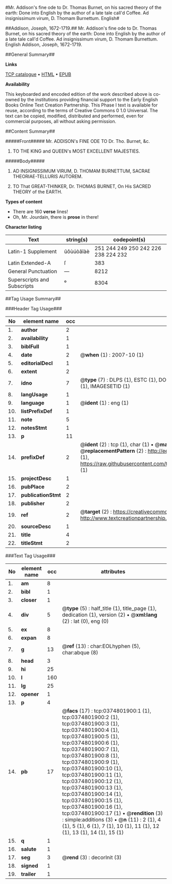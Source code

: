 #Mr. Addison's fine ode to Dr. Thomas Burnet, on his sacred theory of the earth: Done into English by the author of a late tale call'd Coffee. Ad insignissimum virum, D. Thomam Burnettum. English#

##Addison, Joseph, 1672-1719.##
Mr. Addison's fine ode to Dr. Thomas Burnet, on his sacred theory of the earth: Done into English by the author of a late tale call'd Coffee.
Ad insignissimum virum, D. Thomam Burnettum. English
Addison, Joseph, 1672-1719.

##General Summary##

**Links**

[TCP catalogue](http://www.ota.ox.ac.uk/tcp/)  • 
[HTML](http://tei.it.ox.ac.uk/tcp/Texts-HTML/free/004/004895430.html)  • 
[EPUB](http://tei.it.ox.ac.uk/tcp/Texts-EPUB/free/004/004895430.epub)

**Availability**

This keyboarded and encoded edition of the
	       work described above is co-owned by the institutions
	       providing financial support to the Early English Books
	       Online Text Creation Partnership. This Phase I text is
	       available for reuse, according to the terms of Creative
	       Commons 0 1.0 Universal. The text can be copied,
	       modified, distributed and performed, even for
	       commercial purposes, all without asking permission.


##Content Summary##

#####Front#####
Mr. ADDISON's FINE ODE TO Dr. Tho. Burnet, &c.
1. TO THE KING and QUEEN's MOST EXCELLENT MAJESTIES.

#####Body#####

1. AD INSIGNISSIMUM VIRUM, D. THOMAM BURNETTUM, SACRAE THEORIAE-TELLURIS AUTOREM.

1. TO That GREAT-THINKER, Dr. THOMAS BURNET, On His SACRED THEORY of the EARTH.

**Types of content**

  * There are 160 **verse** lines!
  * Oh, Mr. Jourdain, there is **prose** in there!

**Character listing**


|Text|string(s)|codepoint(s)|
|---|---|---|
|Latin-1 Supplement|ûôùúòâîàè|251 244 249 250 242 226 238 224 232|
|Latin Extended-A|ſ|383|
|General Punctuation|—|8212|
|Superscripts             and Subscripts|⁰|8304|

##Tag Usage Summary##

###Header Tag Usage###

|No|element name|occ|attributes|
|---|---|---|---|
|1.|__author__|2||
|2.|__availability__|1||
|3.|__biblFull__|1||
|4.|__date__|2| @__when__ (1) : 2007-10 (1)|
|5.|__editorialDecl__|1||
|6.|__extent__|2||
|7.|__idno__|7| @__type__ (7) : DLPS (1), ESTC (1), DOCNO (1), TCP (1), GALEDOCNO (1), CONTENTSET (1), IMAGESETID (1)|
|8.|__langUsage__|1||
|9.|__language__|1| @__ident__ (1) : eng (1)|
|10.|__listPrefixDef__|1||
|11.|__note__|5||
|12.|__notesStmt__|1||
|13.|__p__|11||
|14.|__prefixDef__|2| @__ident__ (2) : tcp (1), char (1)  •  @__matchPattern__ (2) : ([0-9\-]+):([0-9IVX]+) (1), (.+) (1)  •  @__replacementPattern__ (2) : http://eebo.chadwyck.com/downloadtiff?vid=$1&page=$2 (1), https://raw.githubusercontent.com/textcreationpartnership/Texts/master/tcpchars.xml#$1 (1)|
|15.|__projectDesc__|1||
|16.|__pubPlace__|2||
|17.|__publicationStmt__|2||
|18.|__publisher__|2||
|19.|__ref__|2| @__target__ (2) : https://creativecommons.org/publicdomain/zero/1.0/ (1), http://www.textcreationpartnership.org/docs/. (1)|
|20.|__sourceDesc__|1||
|21.|__title__|4||
|22.|__titleStmt__|2||


###Text Tag Usage###

|No|element name|occ|attributes|
|---|---|---|---|
|1.|__am__|8||
|2.|__bibl__|1||
|3.|__closer__|1||
|4.|__div__|5| @__type__ (5) : half_title (1), title_page (1), dedication (1), version (2)  •  @__xml:lang__ (2) : lat (0), eng (0)|
|5.|__ex__|8||
|6.|__expan__|8||
|7.|__g__|13| @__ref__ (13) : char:EOLhyphen (5), char:abque (8)|
|8.|__head__|3||
|9.|__hi__|25||
|10.|__l__|160||
|11.|__lg__|25||
|12.|__opener__|1||
|13.|__p__|4||
|14.|__pb__|17| @__facs__ (17) : tcp:0374801900:1 (1), tcp:0374801900:2 (1), tcp:0374801900:3 (1), tcp:0374801900:4 (1), tcp:0374801900:5 (1), tcp:0374801900:6 (1), tcp:0374801900:7 (1), tcp:0374801900:8 (1), tcp:0374801900:9 (1), tcp:0374801900:10 (1), tcp:0374801900:11 (1), tcp:0374801900:12 (1), tcp:0374801900:13 (1), tcp:0374801900:14 (1), tcp:0374801900:15 (1), tcp:0374801900:16 (1), tcp:0374801900:17 (1)  •  @__rendition__ (3) : simple:additions (3)  •  @__n__ (11) : 2 (1), 4 (1), 5 (1), 6 (1), 7 (1), 10 (1), 11 (1), 12 (1), 13 (1), 14 (1), 15 (1)|
|15.|__q__|1||
|16.|__salute__|1||
|17.|__seg__|3| @__rend__ (3) : decorInit (3)|
|18.|__signed__|1||
|19.|__trailer__|1||
